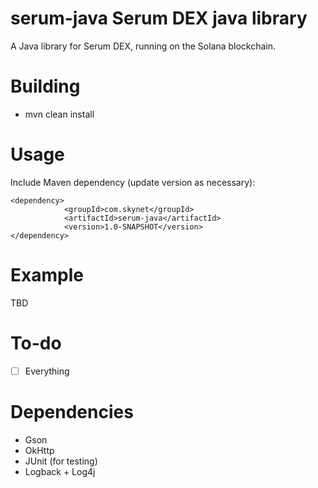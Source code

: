 # serum-java Serum DEX java library
A Java library for Serum DEX, running on the Solana blockchain.

# Building
* mvn clean install

# Usage
Include Maven dependency (update version as necessary):

```
<dependency>
            <groupId>com.skynet</groupId>
            <artifactId>serum-java</artifactId>
            <version>1.0-SNAPSHOT</version>
</dependency>
```

# Example
TBD

# To-do
- [ ] Everything

# Dependencies
* Gson
* OkHttp
* JUnit (for testing)
* Logback + Log4j